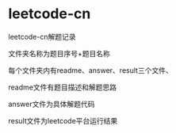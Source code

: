 # leetcode-cn
leetcode-cn解题记录

文件夹名称为题目序号+题目名称

每个文件夹内有readme、answer、result三个文件、

readme文件有题目描述和解题思路

answer文件为具体解题代码

result文件为leetcode平台运行结果
